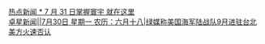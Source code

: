   
[热点新闻 * 7 月 31 日掌握寰宇 就在这里](http://www.dianyue.me/archives/078/rv9haov56thhwnko/)  
[卓星新闻||7月30日 星期一 农历：六月十八|绿媒称美国海军陆战队9月进驻台北 美方火速否认](http://www.dianyue.me/archives/387/4rbmpnz9z0rye6wb/)